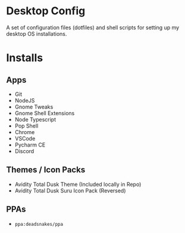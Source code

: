 # Desktop Config
A set of configuration files (dotfiles) and shell scripts for setting up my desktop OS installations.

# Installs
## Apps
- Git
- NodeJS
- Gnome Tweaks
- Gnome Shell Extensions
- Node Typescript
- Pop Shell
- Chrome
- VSCode
- Pycharm CE
- Discord

## Themes / Icon Packs
- Avidity Total Dusk Theme (Included locally in Repo)
- Avidity Total Dusk Suru Icon Pack (Reversed)

## PPAs
- `ppa:deadsnakes/ppa`
